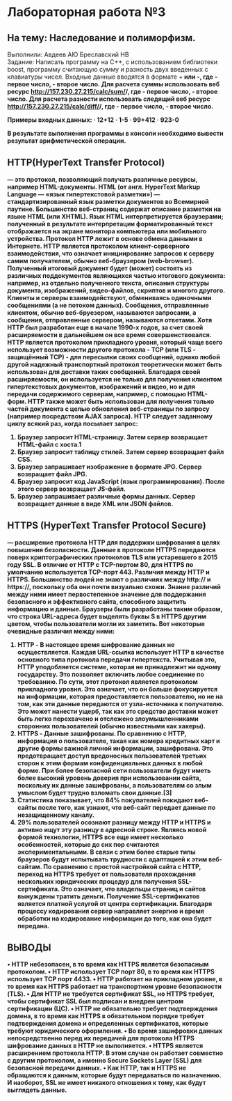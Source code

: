 # Лабораторная работа №3
## На тему: Наследование и полиморфизм.
Выполнили: Авдеев АЮ
              Бреславский НВ  
Задание: Написать программу на С++, с использованием библиотеки boost, программу считающую сумму и разность двух введенных с клавиатуры чисел. 
Входные данные вводятся в формате <a>+<b> или <a>-<b>, где <a> - первое число, <b> - второе число. 
Для расчета суммы использовать веб ресурс http://157.230.27.215/calc/sum/<a>/<b>, где <a> - первое число, <b> - второе число.
Для расчета разности использовать следящий веб ресурс http://157.230.27.215/calc/diff/<a>/<b>, где <a> - первое число, <b> - второе число.

Примеры входных данных:
· 12+12
· 1-5
· 99+412
· 923-0

В результате выполнения программы в консоли необходимо вывести результат арифметической операции.

## HTTP(HyperText Transfer Protocol) 
— это протокол, позволяющий получать различные ресурсы, например HTML-документы. 
**HTML** (от англ. HyperText Markup Language — «язык гипертекстовой разметки») — стандартизированный язык разметки документов во Всемирной паутине. Большинство веб-страниц содержат описание разметки на языке HTML (или XHTML). Язык HTML интерпретируется браузерами; полученный в результате интерпретации форматированный текст отображается на экране монитора компьютера или мобильного устройства.
Протокол HTTP лежит в основе обмена данными в Интернете. HTTP является протоколом клиент-серверного взаимодействия, что означает инициирование запросов к серверу самим получателем, обычно веб-браузером (web-browser). Полученный итоговый документ будет (может) состоять из различных поддокументов являющихся частью итогового документа: например, из отдельно полученного текста, описания структуры документа, изображений, видео-файлов, скриптов и многого другого.
Клиенты и серверы взаимодействуют, обмениваясь одиночными сообщениями (а не потоком данных). Сообщения, отправленные клиентом, обычно веб-бруезером, называются запросами, а сообщения, отправленные сервером, называются ответами.
Хотя HTTP был разработан  еще в начале 1990-х годов, за счет своей расширяемости в дальнейшем он все время совершенствовался.  HTTP является протоколом прикладного уровня, который чаще всего использует возможности другого протокола - TCP (или TLS - защищённый TCP) - для пересылки своих сообщений, однако любой другой надежный транспортный протокол теоретически может быть использован для доставки таких сообщений. Благодаря своей расширяемости, он используется не только для получения клиентом гипертекстовых документов, изображений и видео, но и для передачи содержимого серверам, например, с помощью HTML-форм. HTTP также может быть использован для получения только частей документа с целью обновления веб-страницы по запросу (например посредством AJAX запроса).
HTTP следует заданному циклу всякий раз, когда посылает запрос: 
1.	Браузер запросит HTML-страницу. Затем сервер возвращает HTML-файл с хоста.1
2.	Браузер запросит таблицу стилей. Затем сервер возвращает файл CSS.
3.	Браузер запрашивает изображение в формате JPG. Сервер возвращает файл JPG.
4.	Браузер запросит код JavaScript (язык программирования). После этого сервер возвращает JS-файл.
5.	Браузер запрашивает различные формы данных. Сервер возвращает данные в виде XML или JSON файлов.
## HTTPS (HyperText Transfer Protocol Secure) ##
— расширение протокола HTTP для поддержки шифрования в целях повышения безопасности. Данные в протоколе HTTPS передаются поверх криптографических протоколов TLS или устаревшего в 2015 году SSL. В отличие от HTTP с TCP-портом 80, для HTTPS по умолчанию используется TCP-порт 443.
**Различия между HTTP и HTTPS.**
Большинство людей не знают о различиях между http:// и https://, поскольку оба они почти визуально схожи. Знание различий между ними имеет первостепенное значение для поддержания безопасного и эффективного сайта, способного защитить информацию и данные. Браузеры были разработаны таким образом, что строка URL-адреса будет выделять буквы S в HTTPS другим цветом, чтобы пользователи могли их заметить.
Вот некоторые очевидные различия между ними:
1. HTTP - В настоящее время шифрование данных не осуществляется.
Каждая URL-ссылка использует HTTP в качестве основного типа протокола передачи гипертекста. Учитывая это, HTTP уподобляется системе, которая не принадлежит ни одному государству. Это позволяет включить любое соединение по требованию.
По сути, этот протокол является протоколом прикладного уровня. Это означает, что он больше фокусируется на информации, которая предоставляется пользователю, но не на том, как эти данные передаются от узла-источника к получателю. Это может нанести ущерб, так как это средство доставки может быть легко перехвачено и отслежено злоумышленниками сторонних пользователей (обычно известными как хакеры).
2. HTTPS - Данные зашифрованы.
По сравнению с HTTP, информация о пользователе, такая как номера кредитных карт и другие формы важной личной информации, зашифрована. Это предотвращает доступ вредоносных пользователей третьих сторон к этим формам конфиденциальных данных в любой форме.
При более безопасной сети пользователи будут иметь более высокий уровень доверия при использовании сайта, поскольку их данные зашифрованы, а пользователям со злым умыслом будет трудно взломать свои данные.[3]
3. Статистика показывает, что 84% покупателей покидают веб-сайты после того, как узнают, что веб-сайт передает данные по незащищенному каналу.
4. 29% пользователей осознают разницу между HTTP и HTTPS и активно ищут эту разницу в адресной строке.
Являясь новой формой технологии, HTTPS все еще имеет несколько особенностей, которые до сих пор считаются экспериментальными. В связи с этим более старые типы браузеров будут испытывать трудности с адаптацией к этим веб-сайтам.
По сравнению с простой настройкой сайта с HTTP, переход на HTTPS требует от пользователя прохождения нескольких юридических процедур для получения SSL-сертификата. Это означает, что владельцы страниц и сайтов вынуждены тратить деньги. Получение SSL-сертификатов является платной услугой от центра сертификации.
Благодаря процессу кодирования сервер направляет энергию и время обработки на кодирование информации до того, как она будет передана.
## ВЫВОДЫ ## 
•	HTTP небезопасен, в то время как HTTPS является безопасным протоколом.
•	HTTP использует TCP порт 80, в то время как HTTPS использует TCP порт 4433.
•	HTTP работает на прикладном уровне, в то время как HTTPS работает на транспортном уровне безопасности (TLS).
•	Для HTTP не требуется сертификат SSL, но HTTPS требует, чтобы сертификат SSL был подписан и внедрен центром сертификации (ЦС).
•	HTTP не обязательно требует подтверждения домена, в то время как HTTPS в обязательном порядке требует подтверждения домена и определенных сертификатов, которые требуют юридического оформления.
•	Во время зашифровки данных непосредственно перед их передачей для протокола HTTPS шифрование данных в HTTP не выполняется.
•	HTTPS является расширением протокола HTTP. В этом случае он работает совместно с другим протоколом, а именно Secure Sockets Layer (SSL) для безопасной передачи данных.
•	Как HTTP, так и HTTPS не обращаются к данным, которые будут передаваться по назначению. И наоборот, SSL не имеет никакого отношения к тому, как будут выглядеть данные.

